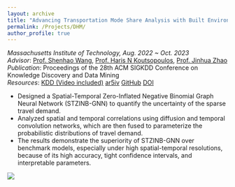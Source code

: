 ```yaml
---
layout: archive
title: "Advancing Transportation Mode Share Analysis with Built Environment: Deep Hybrid Models with Urban Road Network"
permalink: /Projects/DHM/
author_profile: true
---
```


*Massachusetts Institute of Technology, Aug. 2022 ~ Oct. 2023*  
*Advisor*:  [Prof. Shenhao Wang](https://dcp.ufl.edu/faculty/urp/), [Prof. Haris N Koutsopoulos](https://coe.northeastern.edu/people/koutsopoulos-haris/), [Prof. Jinhua Zhao](https://mobility.mit.edu/)  
*Publication*: Proceedings of the 28th ACM SIGKDD Conference on Knowledge Discovery and Data Mining  
*Resources*: [KDD (Video included)](https://dl.acm.org/doi/10.1145/3534678.3539093) [ar5iv](https://ar5iv.labs.arxiv.org/html/2208.05908) [GitHub](https://github.com/ZhuangDingyi/STZINB) [DOI](https://doi.org/10.1145/3534678.3539093)   
* Designed a Spatial-Temporal Zero-Inflated Negative Binomial Graph Neural Network (STZINB-GNN) to quantify the uncertainty of the sparse travel demand.
* Analyzed spatial and temporal correlations using diffusion and temporal convolution networks, which are then fused to parameterize the probabilistic distributions of travel demand.  
* The results demonstrate the superiority of STZINB-GNN over benchmark models, especially under high spatial-temporal resolutions, because of its high accuracy, tight confidence intervals, and interpretable parameters.

![](../../files/stzinb.png)

<object data="../../files/stzinb.pdf" width="1000" height="1000" type='application/pdf'></object>